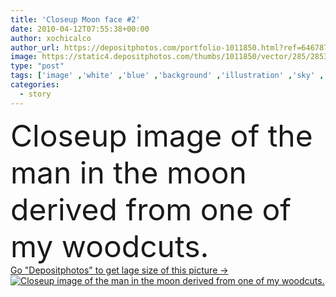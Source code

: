 ```yaml
---
title: 'Closeup Moon face #2'
date: 2010-04-12T07:55:38+00:00
author: xochicalco
author_url: https://depositphotos.com/portfolio-1011850.html?ref=64678756
image: https://static4.depositphotos.com/thumbs/1011850/vector/285/2853651/api_thumb_450.jpg?forcejpeg=true
type: "post"
tags: ['image' ,'white' ,'blue' ,'background' ,'illustration' ,'sky' ,'closeup' ,'one' ,'art' ,'smile' ,'light' ,'face' ,'cloud' ,'man' ,'black' ,'african' ,'dusk' ,'dawn' ,'star' ,'fantasy' ,'night' ,'eye' ,'traditional' ,'dream' ,'desktop' ,'culture' ,'artistic' ,'moon' ,'in' ,'stare' ,'mask' ,'fairy' ,'story' ,'midnight' ,'of' ,'the' ,'from' ,'my' ,'puffy' ,'woodcut' ,'woodcuts' ,'derived' ]
categories: 
  - story
---
```

<div aling="center">
            <font size="60"> Closeup image of the man in the moon derived from one of my woodcuts.</font>   
</div>
<div>
    <a href='https://static4.depositphotos.com/thumbs/1011850/vector/285/2853651/api_thumb_450.jpg?forcejpeg=true?ref=64678756' target=_blank > Go "Depositphotos" to get lage size of this picture ->
        <img href='https://static4.depositphotos.com/thumbs/1011850/vector/285/2853651/api_thumb_450.jpg?forcejpeg=true?ref=64678756' src='https://static4.depositphotos.com/1011850/285/v/950/depositphotos_2853651-stock-illustration-closeup-moon-face-2.jpg?forcejpeg=true' alt='Closeup image of the man in the moon derived from one of my woodcuts.' >
    </a>
</div>
